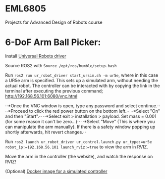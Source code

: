 # EML6805
Projects for Advanced Design of Robots course

# 6-DoF Arm Ball Picker:

Install [Universal Robots driver](https://github.com/UniversalRobots/Universal_Robots_ROS2_Driver) 

Source ROS2 with `Source /opt/ros/humble/setup.bash`

Run `ros2 run ur_robot_driver start_ursim.sh -m ur5e`, where in this case a UR5e arm is specified. This sets up a simulated arm, without needing the actual robot. The controller can be interacted with by copying the link in the terminal after executing the previous command; http://192.168.56.101:6080/vnc.html

⋅⋅*Once the VNC window is open, type any password and select continue.⋅⋅ 
⋅⋅*Proceed to click the red power button on the bottom left.⋅⋅
⋅⋅*Select "On" and then "Start".⋅⋅
⋅⋅*Select exit > installation > payload. Set mass = 0.001 (for some reason it can't be zero...)⋅⋅
⋅⋅*Select "Move" (This is where you can manipulate the arm manually). If there is a safety window popping up shortly afterwards, hit revert changes.⋅⋅

Run `ros2 launch ur_robot_driver ur_control.launch.py ur_type:=ur5e robot_ip:=192.168.56.101 launch_rviz:=true` to view the arm in RVIZ.

Move the arm in the controller (the website), and watch the response on RVIZ! 

(Optional) [Docker image for a simulated controller](https://hub.docker.com/r/universalrobots/ursim_e-series) 
